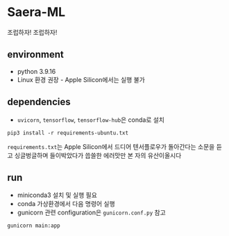 # Saera-ML
조럽하자! 조럽하자!

## environment
- python 3.9.16
- Linux 환경 권장 - Apple Silicon에서는 실행 불가

## dependencies
- `uvicorn`, `tensorflow`, `tensorflow-hub`은 conda로 설치

```shell
pip3 install -r requirements-ubuntu.txt

```
`requirements.txt`는 Apple Silicon에서 드디어 텐서플로우가 돌아간다는 소문을 듣고 싱글벙글하며 들이박았다가 씁쓸한 에러맛만 본 자의 유산이올시다



## run
- miniconda3 설치 및 실행 필요
- conda 가상환경에서 다음 명령어 실행
- gunicorn 관련 configuration은 `gunicorn.conf.py` 참고

```shell
gunicorn main:app
```
